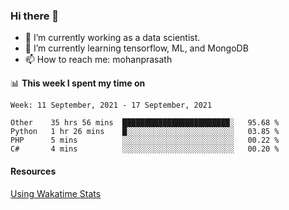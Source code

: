 ### Hi there 👋

- 🔭 I’m currently working as a data scientist.
- 🌱 I’m currently learning tensorflow, ML, and MongoDB
- 📫 How to reach me: mohanprasath

📊 **This week I spent my time on**
<!--START_SECTION:waka-->
```text
Week: 11 September, 2021 - 17 September, 2021

Other    35 hrs 56 mins  ████████████████████████░   95.68 % 
Python   1 hr 26 mins    █░░░░░░░░░░░░░░░░░░░░░░░░   03.85 % 
PHP      5 mins          ░░░░░░░░░░░░░░░░░░░░░░░░░   00.22 % 
C#       4 mins          ░░░░░░░░░░░░░░░░░░░░░░░░░   00.20 % 
```
<!--END_SECTION:waka-->

#### Resources
[Using Wakatime Stats](https://github.com/marketplace/actions/waka-readme)
